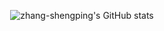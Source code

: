 <div align="center">

![zhang-shengping's GitHub stats](https://github-readme-stats.vercel.app/api?username=zhang-shengping&show_icons=true&theme=tokyonight)

</div>
